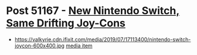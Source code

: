 # Post 51167 - [New Nintendo Switch, Same Drifting Joy-Cons](https://www.ifixit.com/News/51167/new-nintendo-switch-same-drifting-joy-cons)

- https://valkyrie.cdn.ifixit.com/media/2019/07/17113400/nintendo-switch-joycon-600x400.jpg [media item](media-31288.md)